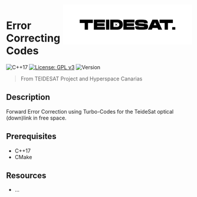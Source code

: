 <img width="350" src="logo.png" align="right" />

# Error Correcting Codes

![C++17](https://img.shields.io/badge/c++-17-blue.svg)
[![License: GPL v3](https://img.shields.io/badge/License-GPLv3-green.svg)](https://www.gnu.org/licenses/gpl-3.0)
![Version](https://img.shields.io/badge/alpha-0.0.0-yellow.svg)

> From TEIDESAT Project and Hyperspace Canarias

## Description

Forward Error Correction using Turbo-Codes for the TeideSat optical (down)link
in free space.

## Prerequisites

- C++17
- CMake

## Resources

 - ...

